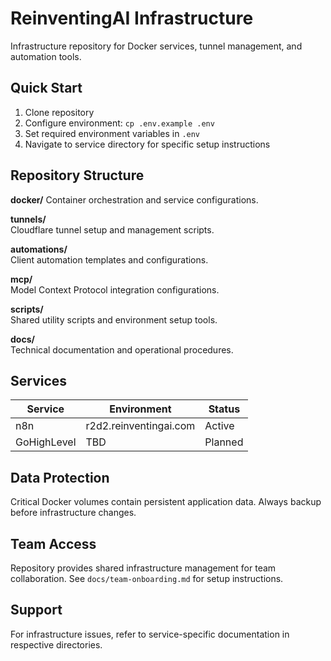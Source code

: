# ReinventingAI Infrastructure

Infrastructure repository for Docker services, tunnel management, and automation tools.

## Quick Start

1. Clone repository
2. Configure environment: `cp .env.example .env`
3. Set required environment variables in `.env`
4. Navigate to service directory for specific setup instructions

## Repository Structure

**docker/**
Container orchestration and service configurations.

**tunnels/**  
Cloudflare tunnel setup and management scripts.

**automations/**  
Client automation templates and configurations.

**mcp/**  
Model Context Protocol integration configurations.

**scripts/**  
Shared utility scripts and environment setup tools.

**docs/**  
Technical documentation and operational procedures.

## Services

| Service | Environment | Status |
|---------|-------------|--------|
| n8n | r2d2.reinventingai.com | Active |
| GoHighLevel | TBD | Planned |

## Data Protection

Critical Docker volumes contain persistent application data. Always backup before infrastructure changes.

## Team Access

Repository provides shared infrastructure management for team collaboration. See `docs/team-onboarding.md` for setup instructions.

## Support

For infrastructure issues, refer to service-specific documentation in respective directories.
